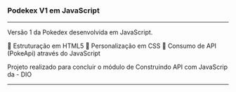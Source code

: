 ### Podekex V1 em JavaScript 

--------

Versão 1 da Pokedex desenvolvida em JavaScript.

🚀 Estruturação em HTML5
🚀 Personalização em CSS
🚀 Consumo de API (PokeApi) através do JavaScript

Projeto realizado para concluir o módulo de Construindo API com JavaScrip da - DIO

---------------------------------------------
